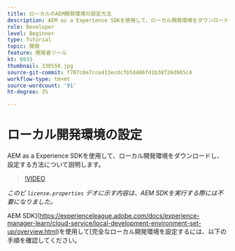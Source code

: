 ```yaml
---
title: ローカルのAEM開発環境の設定方法
description: AEM as a Experience SDKを使用して、ローカル開発環境をダウンロードし、設定する方法について説明します。
role: Developer
level: Beginner
type: Tutorial
topic: 開発
feature: 開発者ツール
kt: 6933
thumbnail: 330558.jpg
source-git-commit: f707c8e7cce413ecdcfb5d406fd1b38f26d965c4
workflow-type: tm+mt
source-wordcount: '91'
ht-degree: 3%

---
```



# ローカル開発環境の設定

AEM as a Experience SDKを使用して、ローカル開発環境をダウンロードし、設定する方法について説明します。

>[!VIDEO](https://video.tv.adobe.com/v/330558/?quality=12&learn=on)

_このビ `license.properties` デオに示す内容は、AEM SDKを実行する際には不要になりました。_

AEM SDK](https://experienceleague.adobe.com/docs/experience-manager-learn/cloud-service/local-development-environment-set-up/overview.html)を使用して[完全なローカル開発環境を設定するには、以下の手順を確認してください。
